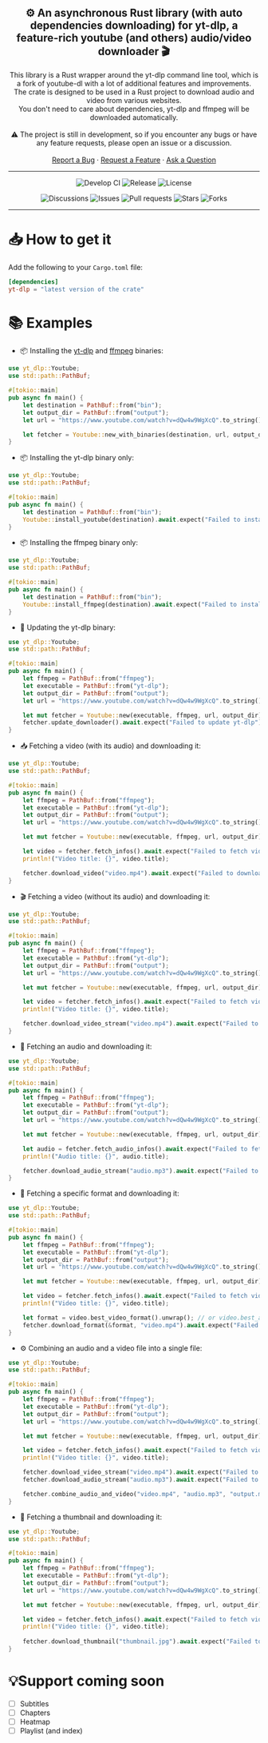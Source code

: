 <h2 align="center">⚙️ An asynchronous Rust library (with auto dependencies downloading) for yt-dlp, a feature-rich youtube (and others) audio/video downloader 🎬️</h2>

<div align="center">This library is a Rust wrapper around the yt-dlp command line tool, which is a fork of youtube-dl with a lot of additional features and improvements.</div>
<div align="center">The crate is designed to be used in a Rust project to download audio and video from various websites.</div>
<div align="center">You don't need to care about dependencies, yt-dlp and ffmpeg will be downloaded automatically.</div>

<br>
<div align="center">⚠️ The project is still in development, so if you encounter any bugs or have any feature requests, please open an issue or a discussion.</div>
<br>

<div align="center">
  <a href="https://github.com/boul2gom/yt-dlp/issues/new?assignees=&labels=bug&template=BUG_REPORT.md&title=bug%3A+">Report a Bug</a>
  ·
  <a href="https://github.com/boul2gom/yt-dlp/discussions/new?assignees=&labels=enhancement&title=feat%3A+">Request a Feature</a>
  ·
  <a href="https://github.com/boul2gom/yt-dlp/discussions/new?assignees=&labels=help%20wanted&title=ask%3A+">Ask a Question</a>
</div>

---

<p align="center">
  <img src="https://img.shields.io/github/actions/workflow/status/boul2gom/yt-dlp/ci-dev.yml?label=Develop%20CI&logo=Github" alt="Develop CI"/>
  <img src="https://img.shields.io/github/v/release/boul2gom/yt-dlp?label=Release&logo=Github" alt="Release"/>
  <img src="https://img.shields.io/github/license/boul2gom/yt-dlp?label=License&logo=Github" alt="License">
<p align="center">
  <img src="https://img.shields.io/github/discussions/boul2gom/yt-dlp?label=Discussions&logo=Github" alt="Discussions">
  <img src="https://img.shields.io/github/issues-raw/boul2gom/yt-dlp?label=Issues&logo=Github" alt="Issues">
  <img src="https://img.shields.io/github/issues-pr-raw/boul2gom/yt-dlp?label=Pull requests&logo=Github" alt="Pull requests">
  <img src="https://img.shields.io/github/stars/boul2gom/yt-dlp?label=Stars&logo=Github" alt="Stars">
  <img src="https://img.shields.io/github/forks/boul2gom/yt-dlp?label=Forks&logo=Github" alt="Forks">
</p>

---

# 📥 How to get it
Add the following to your `Cargo.toml` file:
```toml
[dependencies]
yt-dlp = "latest version of the crate"
```

# 📚 Examples

- 📦 Installing the [yt-dlp](https://github.com/yt-dlp/yt-dlp/) and [ffmpeg](https://ffmpeg.org/) binaries:
```rust
use yt_dlp::Youtube;
use std::path::PathBuf;

#[tokio::main]
pub async fn main() {
    let destination = PathBuf::from("bin");
    let output_dir = PathBuf::from("output");
    let url = "https://www.youtube.com/watch?v=dQw4w9WgXcQ".to_string();

    let fetcher = Youtube::new_with_binaries(destination, url, output_dir).await.expect("Failed to install binaries");
}
```

- 📦 Installing the yt-dlp binary only:
```rust
use yt_dlp::Youtube;
use std::path::PathBuf;

#[tokio::main]
pub async fn main() {
    let destination = PathBuf::from("bin");
    Youtube::install_youtube(destination).await.expect("Failed to install yt-dlp");
}
```

- 📦 Installing the ffmpeg binary only:
```rust
use yt_dlp::Youtube;
use std::path::PathBuf;

#[tokio::main]
pub async fn main() {
    let destination = PathBuf::from("bin");
    Youtube::install_ffmpeg(destination).await.expect("Failed to install ffmpeg");
}
```

- 🔄 Updating the yt-dlp binary:
```rust
use yt_dlp::Youtube;
use std::path::PathBuf;

#[tokio::main]
pub async fn main() {
    let ffmpeg = PathBuf::from("ffmpeg");
    let executable = PathBuf::from("yt-dlp");
    let output_dir = PathBuf::from("output");
    let url = "https://www.youtube.com/watch?v=dQw4w9WgXcQ".to_string();

    let mut fetcher = Youtube::new(executable, ffmpeg, url, output_dir).expect("Failed to create fetcher");
    fetcher.update_downloader().await.expect("Failed to update yt-dlp");
}
```

- 📥 Fetching a video (with its audio) and downloading it:
```rust
use yt_dlp::Youtube;
use std::path::PathBuf;

#[tokio::main]
pub async fn main() {
    let ffmpeg = PathBuf::from("ffmpeg");
    let executable = PathBuf::from("yt-dlp");
    let output_dir = PathBuf::from("output");
    let url = "https://www.youtube.com/watch?v=dQw4w9WgXcQ".to_string();

    let mut fetcher = Youtube::new(executable, ffmpeg, url, output_dir).expect("Failed to create fetcher");

    let video = fetcher.fetch_infos().await.expect("Failed to fetch video infos");
    println!("Video title: {}", video.title);

    fetcher.download_video("video.mp4").await.expect("Failed to download video");
}
```

- 🎬 Fetching a video (without its audio) and downloading it:
```rust
use yt_dlp::Youtube;
use std::path::PathBuf;

#[tokio::main]
pub async fn main() {
    let ffmpeg = PathBuf::from("ffmpeg");
    let executable = PathBuf::from("yt-dlp");
    let output_dir = PathBuf::from("output");
    let url = "https://www.youtube.com/watch?v=dQw4w9WgXcQ".to_string();

    let mut fetcher = Youtube::new(executable, ffmpeg, url, output_dir).expect("Failed to create fetcher");

    let video = fetcher.fetch_infos().await.expect("Failed to fetch video infos");
    println!("Video title: {}", video.title);

    fetcher.download_video_stream("video.mp4").await.expect("Failed to download video without audio");
}
```

- 🎵 Fetching an audio and downloading it:
```rust
use yt_dlp::Youtube;
use std::path::PathBuf;

#[tokio::main]
pub async fn main() {
    let ffmpeg = PathBuf::from("ffmpeg");
    let executable = PathBuf::from("yt-dlp");
    let output_dir = PathBuf::from("output");
    let url = "https://www.youtube.com/watch?v=dQw4w9WgXcQ".to_string();

    let mut fetcher = Youtube::new(executable, ffmpeg, url, output_dir).expect("Failed to create fetcher");

    let audio = fetcher.fetch_audio_infos().await.expect("Failed to fetch audio infos");
    println!("Audio title: {}", audio.title);

    fetcher.download_audio_stream("audio.mp3").await.expect("Failed to download audio");
}
```

- 📜 Fetching a specific format and downloading it:
```rust
use yt_dlp::Youtube;
use std::path::PathBuf;

#[tokio::main]
pub async fn main() {
    let ffmpeg = PathBuf::from("ffmpeg");
    let executable = PathBuf::from("yt-dlp");
    let output_dir = PathBuf::from("output");
    let url = "https://www.youtube.com/watch?v=dQw4w9WgXcQ".to_string();

    let mut fetcher = Youtube::new(executable, ffmpeg, url, output_dir).expect("Failed to create fetcher");

    let video = fetcher.fetch_infos().await.expect("Failed to fetch video infos");
    println!("Video title: {}", video.title);

    let format = video.best_video_format().unwrap(); // or video.best_audio_format if you want audio
    fetcher.download_format(&format, "video.mp4").await.expect("Failed to download video format");
}
```

- ⚙️ Combining an audio and a video file into a single file:
```rust
use yt_dlp::Youtube;
use std::path::PathBuf;

#[tokio::main]
pub async fn main() {
    let ffmpeg = PathBuf::from("ffmpeg");
    let executable = PathBuf::from("yt-dlp");
    let output_dir = PathBuf::from("output");
    let url = "https://www.youtube.com/watch?v=dQw4w9WgXcQ".to_string();

    let mut fetcher = Youtube::new(executable, ffmpeg, url, output_dir).expect("Failed to create fetcher");

    let video = fetcher.fetch_infos().await.expect("Failed to fetch video infos");
    println!("Video title: {}", video.title);

    fetcher.download_video_stream("video.mp4").await.expect("Failed to download video");
    fetcher.download_audio_stream("audio.mp3").await.expect("Failed to download audio");

    fetcher.combine_audio_and_video("video.mp4", "audio.mp3", "output.mp4").await.expect("Failed to combine audio and video");
}
```

- 📸 Fetching a thumbnail and downloading it:
```rust
use yt_dlp::Youtube;
use std::path::PathBuf;

#[tokio::main]
pub async fn main() {
    let ffmpeg = PathBuf::from("ffmpeg");
    let executable = PathBuf::from("yt-dlp");
    let output_dir = PathBuf::from("output");
    let url = "https://www.youtube.com/watch?v=dQw4w9WgXcQ".to_string();

    let mut fetcher = Youtube::new(executable, ffmpeg, url, output_dir).expect("Failed to create fetcher");

    let video = fetcher.fetch_infos().await.expect("Failed to fetch video infos");
    println!("Video title: {}", video.title);
    
    fetcher.download_thumbnail("thumbnail.jpg").await.expect("Failed to download thumbnail");
}
```

# 💡Support coming soon
- [ ] Subtitles
- [ ] Chapters
- [ ] Heatmap
- [ ] Playlist (and index)
